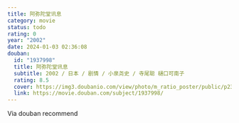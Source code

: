 ```yaml
---
title: 阿弥陀堂讯息
category: movie
status: todo
rating: 0
year: "2002"
date: 2024-01-03 02:36:08
douban:
  id: "1937998"
  title: 阿弥陀堂讯息
  subtitle: 2002 / 日本 / 剧情 / 小泉尧史 / 寺尾聪 樋口可南子
  rating: 8.5
  cover: https://img3.doubanio.com/view/photo/m_ratio_poster/public/p2393018482.jpg
  link: https://movie.douban.com/subject/1937998/
---
```


Via douban recommend 
